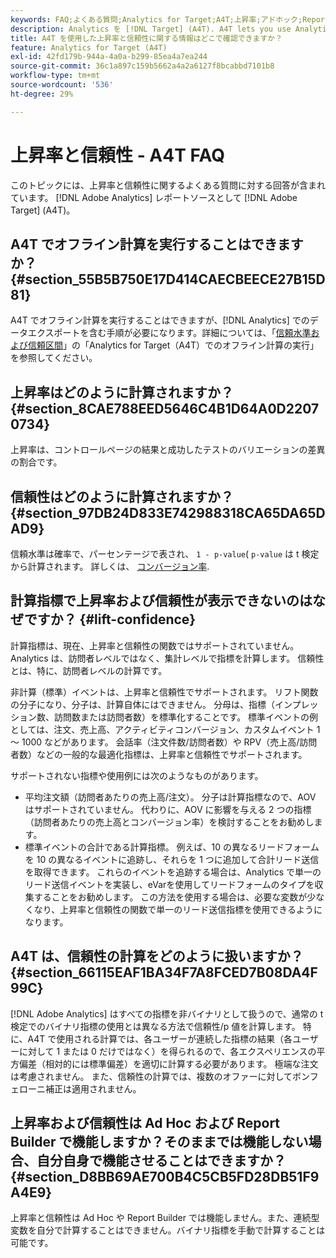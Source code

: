 ```yaml
---
keywords: FAQ;よくある質問;Analytics for Target;A4T;上昇率;アドホック;Report Builder;信頼性
description: Analytics を [!DNL Target] (A4T). A4T lets you use Analytics reporting for [!DNL Target] アクティビティ。
title: A4T を使用した上昇率と信頼性に関する情報はどこで確認できますか？
feature: Analytics for Target (A4T)
exl-id: 42fd179b-944a-4a0a-b299-85ea4a7ea244
source-git-commit: 36c1a897c159b5662a4a2a6127f8bcabbd7101b8
workflow-type: tm+mt
source-wordcount: '536'
ht-degree: 29%

---
```


# 上昇率と信頼性 - A4T FAQ

このトピックには、上昇率と信頼性に関するよくある質問に対する回答が含まれています。 [!DNL Adobe Analytics] レポートソースとして [!DNL Adobe Target] (A4T)。

## A4T でオフライン計算を実行することはできますか？ {#section_55B5B750E17D414CAECBEECE27B15D81}

A4T でオフライン計算を実行することはできますが、[!DNL Analytics] でのデータエクスポートを含む手順が必要になります。詳細については、「[信頼水準および信頼区間](/help/c-reports/conversion-rate.md#concept_0D0002A1EBDF420E9C50E2A46F36629B)」の「Analytics for Target（A4T）でのオフライン計算の実行」を参照してください。

## 上昇率はどのように計算されますか？ {#section_8CAE788EED5646C4B1D64A0D22070734}

上昇率は、コントロールページの結果と成功したテストのバリエーションの差異の割合です。

## 信頼性はどのように計算されますか？ {#section_97DB24D833E742988318CA65DA65DAD9}

信頼水準は確率で、パーセンテージで表され、 `1 - p-value`( `p-value` は t 検定から計算されます。 詳しくは、 [コンバージョン率](/help/c-reports/conversion-rate.md#concept_0D0002A1EBDF420E9C50E2A46F36629B).

## 計算指標で上昇率および信頼性が表示できないのはなぜですか？ {#lift-confidence}

計算指標は、現在、上昇率と信頼性の関数ではサポートされていません。 Analytics は、訪問者レベルではなく、集計レベルで指標を計算します。 信頼性とは、特に、訪問者レベルの計算です。

非計算（標準）イベントは、上昇率と信頼性でサポートされます。 リフト関数の分子になり、分子は、計算自体にはできません。 分母は、指標（インプレッション数、訪問数または訪問者数）を標準化することです。 標準イベントの例としては、注文、売上高、アクティビティコンバージョン、カスタムイベント 1 ～ 1000 などがあります。 会話率（注文件数/訪問者数）や RPV（売上高/訪問者数）などの一般的な最適化指標は、上昇率と信頼性でサポートされます。

サポートされない指標や使用例には次のようなものがあります。

* 平均注文額（訪問者あたりの売上高/注文）。 分子は計算指標なので、AOV はサポートされていません。 代わりに、AOV に影響を与える 2 つの指標（訪問者あたりの売上高とコンバージョン率）を検討することをお勧めします。
* 標準イベントの合計である計算指標。 例えば、10 の異なるリードフォームを 10 の異なるイベントに追跡し、それらを 1 つに追加して合計リード送信を取得できます。 これらのイベントを追跡する場合は、Analytics で単一のリード送信イベントを実装し、eVarを使用してリードフォームのタイプを収集することをお勧めします。 この方法を使用する場合は、必要な変数が少なくなり、上昇率と信頼性の関数で単一のリード送信指標を使用できるようになります。

## A4T は、信頼性の計算をどのように扱いますか？ {#section_66115EAF1BA34F7A8FCED7B08DA4F99C}

[!DNL Adobe Analytics] はすべての指標を非バイナリとして扱うので、通常の t 検定でのバイナリ指標の使用とは異なる方法で信頼性/p 値を計算します。 特に、A4T で使用される計算では、各ユーザーが連続した指標の結果（各ユーザーに対して 1 または 0 だけではなく）を得られるので、各エクスペリエンスの平方偏差（相対的には標準偏差）を適切に計算する必要があります。 極端な注文は考慮されません。 また、信頼性の計算では、複数のオファーに対してボンフェローニ補正は適用されません。

## 上昇率および信頼性は Ad Hoc および Report Builder で機能しますか？そのままでは機能しない場合、自分自身で機能させることはできますか？ {#section_D8BB69AE700B4C5CB5FD28DB51F9A4E9}

上昇率と信頼性は Ad Hoc や Report Builder では機能しません。また、連続型変数を自分で計算することはできません。バイナリ指標を手動で計算することは可能です。
